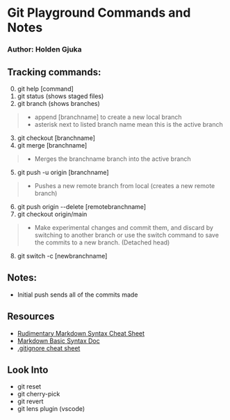 # Git Playground Commands and Notes

### Author: Holden Gjuka

## Tracking commands:

0. git help \[command]
1. git status (shows staged files)
2. git branch (shows branches)
> - append \[branchname] to create a new local branch 
> - asterisk next to listed branch name mean this is the active branch
3. git checkout \[branchname]
4. git merge \[branchname]
> - Merges the branchname branch into the active branch
5. git push -u origin \[branchname]
> - Pushes a new remote branch from local (creates a new remote branch)
6. git push origin --delete \[remotebranchname]
7. git checkout origin/main
> - Make experimental changes and commit them, and discard by switching to another branch or use the switch command to save the commits to a new branch. (Detached head)
8. git switch -c \[newbranchname]


## Notes:
- Initial push sends all of the commits made

## Resources
- [Rudimentary Markdown Syntax Cheat Sheet](https://www.collectiveray.com/images/2021/05/markdown-cheat-sheet-basic-elements.jpeg)
- [Markdown Basic Syntax Doc](https://www.markdownguide.org/basic-syntax)
- [.gitignore cheat sheet](https://github.com/kenmueller/gitignore)

## Look Into
- git reset
- git cherry-pick
- git revert
- git lens plugin (vscode)